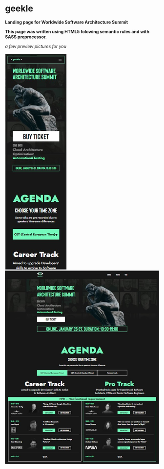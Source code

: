 # geekle
**Landing page for Worldwide Software Architecture Summit**

**This page was written using HTML5 folowing semantic rules and with SASS preprocessor.**

*a few preview pictures for you*


![mobile version of the Landing page for Worldwide Software Architecture Summit](https://github.com/denis-gavrilenko0910/preview-pictures/blob/master/Screenshot%202021-02-25%20015126.jpg)
![desktop version of the Landing page for Worldwide Software Architecture Summit](https://github.com/denis-gavrilenko0910/preview-pictures/blob/master/Screenshot%202021-02-25%20014919.jpg)
